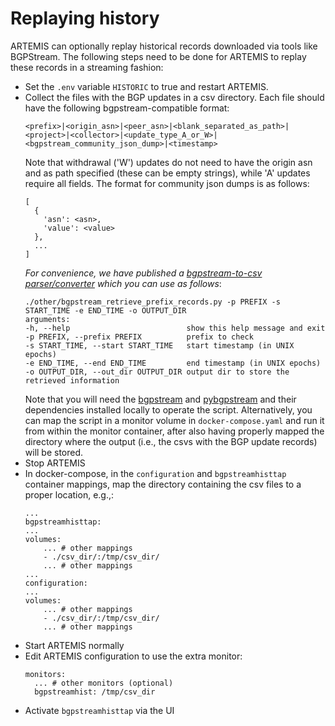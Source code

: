 # Replaying history

ARTEMIS can optionally replay historical records downloaded via tools like BGPStream.
The following steps need to be done for ARTEMIS to replay these records in a streaming fashion:

* Set the `.env` variable `HISTORIC` to true and restart ARTEMIS.
* Collect the files with the BGP updates in a csv directory. Each file should have the following bgpstream-compatible format:
  ```
  <prefix>|<origin_asn>|<peer_asn>|<blank_separated_as_path>|<project>|<collector>|<update_type_A_or_W>|<bgpstream_community_json_dump>|<timestamp>
  ```
  Note that withdrawal ('W') updates do not need to have the origin asn and as path specified (these can be empty strings), while 'A' updates require all fields. The format for community json dumps is as follows:
  ```
  [
    {
      'asn': <asn>,
      'value': <value>
    },
    ...
  ]
  ```
  *For convenience, we have published a [bgpstream-to-csv parser/converter](https://github.com/FORTH-ICS-INSPIRE/artemis/blob/master/other/bgpstream_retrieve_prefix_records.py) which you can use as follows*:
  ```
  ./other/bgpstream_retrieve_prefix_records.py -p PREFIX -s START_TIME -e END_TIME -o OUTPUT_DIR
  arguments:
  -h, --help                          show this help message and exit
  -p PREFIX, --prefix PREFIX          prefix to check
  -s START_TIME, --start START_TIME   start timestamp (in UNIX epochs)
  -e END_TIME, --end END_TIME         end timestamp (in UNIX epochs)
  -o OUTPUT_DIR, --out_dir OUTPUT_DIR output dir to store the retrieved information
  ```
   Note that you will need the [bgpstream](https://bgpstream.caida.org/docs/install/bgpstream) and [pybgpstream](https://bgpstream.caida.org/docs/install/pybgpstream) and their dependencies installed locally to operate the script. Alternatively, you can map the script in a monitor volume in `docker-compose.yaml` and run it from within the monitor container, after also having properly mapped the directory where the output (i.e., the csvs with the BGP update records) will be stored.
* Stop ARTEMIS
* In docker-compose, in the `configuration` and `bgpstreamhisttap` container mappings, map the directory containing the csv files to a proper location, e.g.,:
  ```
  ...
  bgpstreamhisttap:
  ...
  volumes:
      ... # other mappings
      - ./csv_dir/:/tmp/csv_dir/
      ... # other mappings
  ...
  configuration:
  ...
  volumes:
      ... # other mappings
      - ./csv_dir/:/tmp/csv_dir/
      ... # other mappings
   ```
* Start ARTEMIS normally
* Edit ARTEMIS configuration to use the extra monitor:
  ```
  monitors:
    ... # other monitors (optional)
    bgpstreamhist: /tmp/csv_dir
  ```
* Activate `bgpstreamhisttap` via the UI
